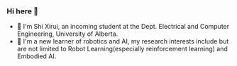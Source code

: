 ### Hi here 👋
- 🔭 I'm Shi Xirui, an incoming student at the Dept. Electrical and Computer Engineering, University of Alberta.
- 🌱 I'm a new learner of robotics and AI, my research interests include but are not limited to Robot Learning(especially reinforcement learning) and Embodied AI.
